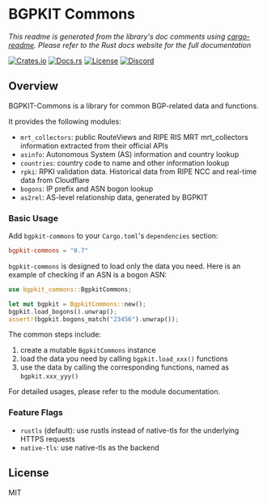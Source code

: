 # BGPKIT Commons

*This readme is generated from the library's doc comments using [cargo-readme](https://github.com/livioribeiro/cargo-readme). Please refer to the Rust docs website for the full documentation*

[![Crates.io](https://img.shields.io/crates/v/bgpkit-commons)](https://crates.io/crates/bgpkit-commons)
[![Docs.rs](https://docs.rs/bgpkit-commons/badge.svg)](https://docs.rs/bgpkit-commons)
[![License](https://img.shields.io/crates/l/bgpkit-commons)](https://raw.githubusercontent.com/bgpkit/bgpkit-commons/main/LICENSE)
[![Discord](https://img.shields.io/discord/919618842613927977?label=Discord&style=plastic)](https://discord.gg/XDaAtZsz6b)

## Overview

BGPKIT-Commons is a library for common BGP-related data and functions.

It provides the following modules:
- `mrt_collectors`: public RouteViews and RIPE RIS MRT mrt_collectors information extracted from their official APIs
- `asinfo`: Autonomous System (AS) information and country lookup
- `countries`: country code to name and other information lookup
- `rpki`: RPKI validation data. Historical data from RIPE NCC and real-time data from Cloudflare
- `bogons`: IP prefix and ASN bogon lookup
- `as2rel`: AS-level relationship data, generated by BGPKIT

### Basic Usage

Add `bgpkit-commons` to your `Cargo.toml`'s `dependencies` section:
```toml
bgpkit-commons = "0.7"
```

`bgpkit-commons` is designed to load only the data you need. Here is an example of checking if an ASN is a bogon ASN:

```rust
use bgpkit_commons::BgpkitCommons;

let mut bgpkit = BgpkitCommons::new();
bgpkit.load_bogons().unwrap();
assert!(bgpkit.bogons_match("23456").unwrap());
```

The common steps include:
1. create a mutable `BgpkitCommons` instance
2. load the data you need by calling `bgpkit.load_xxx()` functions
3. use the data by calling the corresponding functions, named as `bgpkit.xxx_yyy()`

For detailed usages, please refer to the module documentation.

### Feature Flags

- `rustls` (default): use rustls instead of native-tls for the underlying HTTPS requests
- `native-tls`: use native-tls as the backend

## License

MIT
